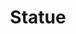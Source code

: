 ---
pid: ws34
title: Statue
location_transcription: In Washington Square
coordinates: "[-75.153045012026, 39.947099775927]"
zipcode: '19106'
gen_neighborhood: Center City
neighborhood: Society Hill,Old City
outside_phl: 
age: '16'
age_range: 13-19
instagram: 
image_file_name: ws_34.jpg
proposal_transcription: A cool statue kids can take pictures with or that they can
  interact with by pressing buttons that activate diffent things.
topic: Unknown,Youth
topic_summary: 0, 0
type: Interactive,Sculpture Statue
keywords_other: statue, washington square
credit: Raanee Smith
image_labels: 
twitter: 
facebook: 
permalink: "/monuments/ws34/"
layout: item-page
---